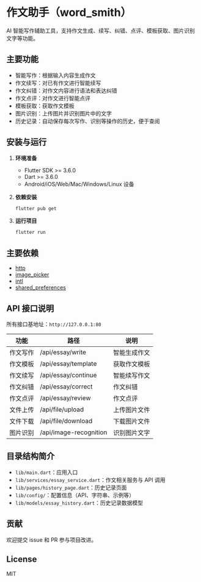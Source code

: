 
# 作文助手（word_smith）

AI 智能写作辅助工具，支持作文生成、续写、纠错、点评、模板获取、图片识别文字等功能。

## 主要功能

- 智能写作：根据输入内容生成作文
- 作文续写：对已有作文进行智能续写
- 作文纠错：对作文内容进行语法和表达纠错
- 作文点评：对作文进行智能点评
- 模板获取：获取作文模板
- 图片识别：上传图片并识别图片中的文字
- 历史记录：自动保存每次写作、识别等操作的历史，便于查阅

## 安装与运行

1. **环境准备**
   - Flutter SDK >= 3.6.0
   - Dart >= 3.6.0
   - Android/iOS/Web/Mac/Windows/Linux 设备

2. **依赖安装**
   ```bash
   flutter pub get
   ```

3. **运行项目**
   ```bash
   flutter run
   ```

## 主要依赖

- [http](https://pub.dev/packages/http)
- [image_picker](https://pub.dev/packages/image_picker)
- [intl](https://pub.dev/packages/intl)
- [shared_preferences](https://pub.dev/packages/shared_preferences)

## API 接口说明

所有接口基地址：`http://127.0.0.1:80`

| 功能         | 路径                        | 说明           |
| ------------ | --------------------------- | -------------- |
| 作文写作     | /api/essay/write            | 智能生成作文   |
| 作文模板     | /api/essay/template         | 获取作文模板   |
| 作文续写     | /api/essay/continue         | 智能续写作文   |
| 作文纠错     | /api/essay/correct          | 作文纠错       |
| 作文点评     | /api/essay/review           | 作文点评       |
| 文件上传     | /api/file/upload            | 上传图片文件   |
| 文件下载     | /api/file/download          | 下载图片文件   |
| 图片识别     | /api/image-recognition      | 识别图片文字   |

## 目录结构简介

- `lib/main.dart`：应用入口
- `lib/services/essay_service.dart`：作文相关服务与 API 调用
- `lib/pages/history_page.dart`：历史记录页面
- `lib/config/`：配置信息（API、字符串、示例等）
- `lib/models/essay_history.dart`：历史记录数据模型

## 贡献

欢迎提交 issue 和 PR 参与项目改进。

## License

MIT
